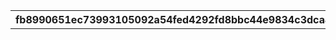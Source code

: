 |fb8990651ec73993105092a54fed4292fd8bbc44e9834c3dca486f640ff4ba6a|b62710d68492dfa181039f805f3db1a77e0e2fc596fe8d3c511711a56340ad53|4c4f87bda0541a9b7afe87039bda6de12b8d7916aff7e48d0852cf4a5a58885c|a6c2f70511f62c0a83b9e189f5798de4d975c5c5e87989c663af7119c9433ee8|62669914711715f965e2d78d3de0128588b405027fdbca2c00c4d4b9c353a9f8|6bf7da71dfd93c61f3008185e3b1b13062e3287a6ab67bfad5168964998ba52e|e478e90fe9d700567c45c6a62966e449cf1b37511a225440df21e3b8924d4b2d|b18fdfe0d7772f5600c893e970adeca7c8b1506f0485f818435cfcd224f57d2d|f997c6bfa0081aae8839a4c54842c3d08940c307f5fdf1e45e8feeb7eed86787|b6c69822272b2c25891ee7b02a99da924460f9b57115a0238e772a5ffa1bb2be|af43baa011736951fb1bdf95fd73620bacd78a0f1680490bc794cb7587963942|aa727d3c7cc03d706a0dace76807fd2aed17c35f6af221f1156024f4ebeefd75|ce5add7771ad077873a3ec053bc7788ae5febb0f874b6068967e9dfd05b6d679|b26f324461c553753ebaeb3d2b2d11eb818b5443e7a82bdbd5707d5665b58b14|5bc697d115520b60d27febf614ed8b1e5bc985464320b83693aac7c33d2b093f|10f61aa16687d618b6dfcca4ce2e22d00b3ddfdd0980b8e7beade25a70ac1fd1|0d4d47d3adbe8d31387afcd6c07602ab7c36efd484a96e5b0eb74c0c8ad8e2f7|e9c37bfc602335498abdddbbed8039efde0cd98e1d4fd466a703663a785af43f|598b310af4c3b0e08dab9a6beee9bf819b8069a647854e2149c473f5afc85346|
| --- | --- | --- | --- | --- | --- | --- | --- | --- | --- | --- | --- | --- | --- | --- | --- | --- | --- | --- |
||1|1|0|カリンの机|0|900143|1|101|0||0|500|2015-04-01 14:00:00|1|35|0|0|1|
||5|3|0|ランドソルの背景|0|900141|1|903|0||0|-1|2015-04-01 14:00:00|0|1|0|0|1|
||4|4|0|ギルドハウスの壁|0|900140|1|902|0||0|-1|2015-04-01 14:00:00|0|1|0|0|1|
||4|5|0|透明壁|0|900139|1|902|0||9000|18000|2015-04-01 14:00:00|0|1|0|0|1|
||3|6|0|透明床|0|900138|1|901|0||9000|18000|2015-04-01 14:00:00|0|1|0|0|1|
||1|7|0|無限おにぎり|0|900137|1|199|1||150|300|2015-04-01 14:00:00|0|1|0|0|1|
||1|8|0|魔法の本立て|0|900136|1|299|1||150|300|2015-04-01 14:00:00|0|1|0|0|1|
||1|9|0|どこでもシチュー鍋|0|900135|1|199|1||450|900|2015-04-01 14:00:00|0|1|0|0|1|
||1|10|0|リマのぬいぐるみ|0|900134|1|299|1||750|1500|2015-04-01 14:00:00|0|1|0|0|1|
||1|11|0|アロマディフューザー①|0|900133|10|299|1||150|300|2015-04-01 14:00:00|0|1|0|0|1|
||1|12|0|アロマディフューザー②|0|900132|10|299|1||150|300|2015-04-01 14:00:00|0|1|0|0|1|
||1|13|0|本棚①|0|900131|10|103|1||300|600|2015-04-01 14:00:00|0|1|0|0|1|
||1|14|0|本棚②|0|900130|10|103|1||300|600|2015-04-01 14:00:00|0|1|0|0|1|
||1|15|0|木の机①|0|900129|10|101|0||300|600|2015-04-01 14:00:00|0|1|0|0|1|
||1|16|0|木の机②|0|900128|10|101|0||600|1200|2015-04-01 14:00:00|0|1|0|0|1|
||1|17|0|木の椅子|0|900127|10|102|1||150|300|2015-04-01 14:00:00|0|1|0|0|1|
||1|18|0|木のスツール|0|900126|10|102|1||150|300|2015-04-01 14:00:00|0|1|0|0|1|
||1|20|0|木のベッド|0|900124|10|104|1||750|1500|2015-04-01 14:00:00|0|1|0|0|1|
||1|21|0|木のチェスト|0|900123|10|103|0||300|600|2015-04-01 14:00:00|0|1|0|0|1|
||1|22|0|木のパーテーション|0|900122|10|204|0||300|600|2015-04-01 14:00:00|0|1|0|0|1|
||4|23|0|木の壁|0|900121|1|902|0||600|1200|2015-04-01 14:00:00|0|1|0|0|1|
||3|24|0|木の床|0|900120|1|901|0||0|1200|2015-04-01 14:00:00|0|1|0|0|1|
||1|25|0|木の上階段|0|900119|3|904|0||0|-1|2015-04-01 14:00:00|0|1|0|0|1|
||1|26|0|木の下階段|0|900118|3|904|0||0|-1|2015-04-01 14:00:00|0|1|0|0|1|
||1|27|0|マホガニーの机①|0|900117|10|101|0||300|600|2015-04-01 14:00:00|0|1|0|0|1|
||1|28|0|マホガニーの机②|0|900116|10|101|0||600|1200|2015-04-01 14:00:00|0|1|0|0|1|
||1|29|0|マホガニーの椅子|0|900115|10|102|1||150|300|2015-04-01 14:00:00|0|1|0|0|1|
||1|30|0|マホガニーのスツール|0|900114|10|102|1||150|300|2015-04-01 14:00:00|0|1|0|0|1|
||1|32|0|マホガニーのベッド|0|900112|10|104|1||750|1500|2015-04-01 14:00:00|0|1|0|0|1|
||1|33|0|マホガニーのチェスト|0|900111|10|103|0||300|600|2015-04-01 14:00:00|0|1|0|0|1|
||1|34|0|マホガニーのパーテーション|0|900110|10|204|0||300|600|2015-04-01 14:00:00|0|1|0|0|1|
||4|35|0|マホガニーの壁|0|900109|1|902|0||600|1200|2015-04-01 14:00:00|0|1|0|0|1|
||3|36|0|マホガニーの床|0|900108|1|901|0||600|1200|2015-04-01 14:00:00|0|1|0|0|1|
||1|37|0|マホガニーの上階段|0|900107|3|904|0||750|1500|2015-04-01 14:00:00|0|1|0|0|1|
||1|38|0|マホガニーの下階段|0|900106|3|904|0||750|1500|2015-04-01 14:00:00|0|1|0|0|1|
||1|39|0|ピンクの机①|0|900105|10|101|0||300|600|2015-04-01 14:00:00|0|1|0|0|1|
||1|40|0|ピンクの机②|0|900104|10|101|0||600|1200|2015-04-01 14:00:00|0|1|0|0|1|
||1|41|0|ピンクの椅子|0|900103|10|102|1||150|300|2015-04-01 14:00:00|0|1|0|0|1|
||1|42|0|ピンクのスツール|0|900102|10|102|1||150|300|2015-04-01 14:00:00|0|1|0|0|1|
||1|43|0|ピンクのソファ一人用|0|900101|10|102|1||450|900|2015-04-01 14:00:00|0|1|0|0|1|
||1|44|0|ピンクのソファ二人用|0|900100|10|102|1||600|1200|2015-04-01 14:00:00|0|1|0|0|1|
||1|45|0|ピンクのベッド|0|900099|10|104|1||750|1500|2015-04-01 14:00:00|0|1|0|0|1|
||1|46|0|ピンクのチェスト|0|900098|10|103|0||300|600|2015-04-01 14:00:00|0|1|0|0|1|
||1|47|0|ピンクのパーテーション|0|900097|10|204|0||300|600|2015-04-01 14:00:00|0|1|0|0|1|
||1|48|0|ピンクのラグ|0|900096|10|201|0||600|1200|2015-04-01 14:00:00|0|1|0|0|1|
||4|49|0|ピンクの壁|0|900095|1|902|0||600|1200|2015-04-01 14:00:00|0|1|0|0|1|
||3|50|0|ピンクの床|0|900094|1|901|0||600|1200|2015-04-01 14:00:00|0|1|0|0|1|
||1|51|0|白の机①|0|900093|10|101|0||300|600|2015-04-01 14:00:00|0|1|0|0|1|
||1|52|0|白の机②|0|900092|10|101|0||600|1200|2015-04-01 14:00:00|0|1|0|0|1|
||1|53|0|白の椅子|0|900091|10|102|1||150|300|2015-04-01 14:00:00|0|1|0|0|1|
||1|54|0|白のスツール|0|900090|10|102|1||150|300|2015-04-01 14:00:00|0|1|0|0|1|
||1|55|0|白のソファ一人用|0|900089|10|102|1||450|900|2015-04-01 14:00:00|0|1|0|0|1|
||1|56|0|白のソファ二人用|0|900088|10|102|1||600|1200|2015-04-01 14:00:00|0|1|0|0|1|
||1|57|0|白のベッド|0|900087|10|104|1||750|1500|2015-04-01 14:00:00|0|1|0|0|1|
||1|58|0|白のチェスト|0|900086|10|103|0||300|600|2015-04-01 14:00:00|0|1|0|0|1|
||1|59|0|白のパーテーション|0|900085|10|204|0||300|600|2015-04-01 14:00:00|0|1|0|0|1|
||1|60|0|白のラグ|0|900084|10|201|0||600|1200|2015-04-01 14:00:00|0|1|0|0|1|
||4|61|0|白の壁|0|900083|1|902|0||600|1200|2015-04-01 14:00:00|0|1|0|0|1|
||3|62|0|白の床|0|900082|1|901|0||600|1200|2015-04-01 14:00:00|0|1|0|0|1|
||1|63|0|白の上階段|0|900081|3|904|0||750|1500|2015-04-01 14:00:00|0|1|0|0|1|
||1|64|0|白の下階段|0|900080|3|904|0||750|1500|2015-04-01 14:00:00|0|1|0|0|1|
||1|65|0|黒の机①|0|900079|10|101|0||300|600|2015-04-01 14:00:00|0|1|0|0|1|
||1|66|0|黒の机②|0|900078|10|101|0||600|1200|2015-04-01 14:00:00|0|1|0|0|1|
||1|67|0|黒の椅子|0|900077|10|102|1||150|300|2015-04-01 14:00:00|0|1|0|0|1|
||1|68|0|黒のスツール|0|900076|10|102|1||150|300|2015-04-01 14:00:00|0|1|0|0|1|
||1|69|0|黒のソファ一人用|0|900075|10|102|1||450|900|2015-04-01 14:00:00|0|1|0|0|1|
||1|70|0|黒のソファ二人用|0|900074|10|102|1||600|1200|2015-04-01 14:00:00|0|1|0|0|1|
||1|71|0|黒のベッド|0|900073|10|104|1||750|1500|2015-04-01 14:00:00|0|1|0|0|1|
||1|72|0|黒のチェスト|0|900072|10|103|0||300|600|2015-04-01 14:00:00|0|1|0|0|1|
||1|73|0|黒のパーテーション|0|900071|10|204|0||300|600|2015-04-01 14:00:00|0|1|0|0|1|
||1|74|0|黒のラグ|0|900070|10|201|0||600|1200|2015-04-01 14:00:00|0|1|0|0|1|
||4|75|0|黒の壁|0|900069|1|902|0||600|1200|2015-04-01 14:00:00|0|1|0|0|1|
||3|76|0|黒の床|0|900068|1|901|0||600|1200|2015-04-01 14:00:00|0|1|0|0|1|
||1|77|0|黒の上階段|0|900067|3|904|0||750|1500|2015-04-01 14:00:00|0|1|0|0|1|
||1|78|0|黒の下階段|0|900066|3|904|0||750|1500|2015-04-01 14:00:00|0|1|0|0|1|
||1|79|0|赤のソファ一人用|0|900065|10|102|1||450|900|2015-04-01 14:00:00|0|1|0|0|1|
||1|80|0|赤のソファ二人用|0|900064|10|102|1||600|1200|2015-04-01 14:00:00|0|1|0|0|1|
||1|81|0|赤のラグ|0|900063|10|201|0||600|1200|2015-04-01 14:00:00|0|1|0|0|1|
||3|82|0|赤い絨毯の床|0|900062|1|901|0||600|1200|2015-04-01 14:00:00|0|1|0|0|1|
||1|83|0|赤い絨毯の上階段|0|900061|3|904|0||750|1500|2015-04-01 14:00:00|0|1|0|0|1|
||1|84|0|赤い絨毯の下階段|0|900060|3|904|0||750|1500|2015-04-01 14:00:00|0|1|0|0|1|
||1|85|0|樽|0|900059|10|299|0||150|300|2015-04-01 14:00:00|0|1|0|0|1|
||1|86|0|茶のソファ一人用|0|900058|10|102|1||450|900|2015-04-01 14:00:00|0|1|0|0|1|
||1|87|0|茶のソファ二人用|0|900057|10|102|1||600|1200|2015-04-01 14:00:00|0|1|0|0|1|
||1|88|0|観葉植物①|0|900056|10|203|1||150|300|2015-04-01 14:00:00|0|1|0|0|1|
||1|89|0|観葉植物②|0|900055|10|203|1||150|300|2015-04-01 14:00:00|0|1|0|0|1|
||1|90|0|花①|0|900054|10|203|0||150|300|2015-04-01 14:00:00|0|1|0|0|1|
||1|91|0|花②|0|900053|10|203|0||150|300|2015-04-01 14:00:00|0|1|0|0|1|
||1|92|0|暖炉①|0|900052|10|199|1||300|600|2015-04-01 14:00:00|0|1|0|0|1|
||1|93|0|暖炉②|0|900051|10|199|1||300|600|2015-04-01 14:00:00|0|1|0|0|1|
||1|94|0|食器棚|0|900050|10|103|0||300|600|2015-04-01 14:00:00|0|1|0|0|1|
||1|95|0|薬棚|0|900049|10|103|0||300|600|2015-04-01 14:00:00|0|1|0|0|1|
||1|96|0|ボトルラック|0|900048|10|103|0||300|600|2015-04-01 14:00:00|0|1|0|0|1|
||1|97|0|置時計①|0|900047|10|299|0||150|300|2015-04-01 14:00:00|0|1|0|0|1|
||1|98|0|置時計②|0|900046|10|299|0||150|300|2015-04-01 14:00:00|0|1|0|0|1|
||1|99|0|釣竿|0|900045|10|199|0||150|300|2015-04-01 14:00:00|0|1|0|0|1|
||1|100|0|ねこのぬいぐるみ|0|900044|10|299|1||150|300|2015-04-01 14:00:00|0|1|0|0|1|
||1|101|0|王宮騎士団の鎧の置物|0|900041|10|202|1||450|900|2015-04-01 14:00:00|0|1|0|0|1|
||1|102|0|白いドレスのトルソー|0|900040|10|202|0||150|300|2015-04-01 14:00:00|0|1|0|0|1|
||1|103|0|ピンクのドレスのトルソー|0|900039|10|202|0||150|300|2015-04-01 14:00:00|0|1|0|0|1|
||1|104|0|メイド服のトルソー|0|900038|10|202|0||150|300|2015-04-01 14:00:00|0|1|0|0|1|
||1|105|0|石膏の彫像①|0|900037|10|202|1||150|300|2015-04-01 14:00:00|0|1|0|0|1|
||1|106|0|石膏の彫像②|0|900036|10|202|1||150|300|2015-04-01 14:00:00|0|1|0|0|1|
||2|107|0|花の壁掛け|0|900035|10|202|0||450|900|2015-04-01 14:00:00|0|1|0|0|1|
||2|108|0|絵画①|0|900034|10|202|0||450|900|2015-04-01 14:00:00|0|1|0|0|1|
||2|109|0|絵画②|0|900033|10|202|0||450|900|2015-04-01 14:00:00|0|1|0|0|1|
||2|110|0|盾の壁掛け|0|900032|10|202|0||450|900|2015-04-01 14:00:00|0|1|0|0|1|
||2|111|0|剣の壁掛け|0|900031|10|202|0||450|900|2015-04-01 14:00:00|0|1|0|0|1|
||1|112|0|手すり①|0|900030|10|204|0||300|600|2015-04-01 14:00:00|0|1|0|0|1|
||1|113|0|手すり②|0|900029|10|204|0||300|600|2015-04-01 14:00:00|0|1|0|0|1|
||1|114|0|ステンドグラスのパーテーション|0|900028|10|204|0||300|600|2015-04-01 14:00:00|0|1|0|0|1|
||1|115|0|煉瓦のパーテーション|0|900027|10|204|0||300|600|2015-04-01 14:00:00|0|1|0|0|1|
||4|116|0|石畳の壁|0|900026|1|902|0||600|1200|2015-04-01 14:00:00|0|1|0|0|1|
||4|117|0|大理石の壁|0|900025|1|902|0||600|1200|2015-04-01 14:00:00|0|1|0|0|1|
||4|118|0|煉瓦の壁|0|900024|1|902|0||600|1200|2015-04-01 14:00:00|0|1|0|0|1|
||3|119|0|石畳の床|0|900023|1|901|0||600|1200|2015-04-01 14:00:00|0|1|0|0|1|
||3|120|0|大理石の床|0|900022|1|901|0||600|1200|2015-04-01 14:00:00|0|1|0|0|1|
||3|121|0|煉瓦の床|0|900021|1|901|0||600|1200|2015-04-01 14:00:00|0|1|0|0|1|
||3|122|0|モザイクタイルの床|0|900020|1|901|0||600|1200|2015-04-01 14:00:00|0|1|0|0|1|
||3|123|0|モノクロタイルの床|0|900019|1|901|0||600|1200|2015-04-01 14:00:00|0|1|0|0|1|
||3|124|0|赤白タイルの床|0|900018|1|901|0||600|1200|2015-04-01 14:00:00|0|1|0|0|1|
||5|125|0|ピンクのモノグラムの背景①|0|900017|1|903|0||600|1200|2015-04-01 14:00:00|0|1|0|0|1|
||5|126|0|ピンクのモノグラムの背景②|0|900016|1|903|0||600|1200|2015-04-01 14:00:00|0|1|0|0|1|
||5|127|0|青のモノグラムの背景①|0|900015|1|903|0||600|1200|2015-04-01 14:00:00|0|1|0|0|1|
||5|128|0|青のモノグラムの背景②|0|900014|1|903|0||600|1200|2015-04-01 14:00:00|0|1|0|0|1|
||5|129|0|黄色のモノグラムの背景①|0|900013|1|903|0||600|1200|2015-04-01 14:00:00|0|1|0|0|1|
||5|130|0|黄色のモノグラムの背景②|0|900012|1|903|0||600|1200|2015-04-01 14:00:00|0|1|0|0|1|
||1|131|0|虎の敷物|0|900043|10|201|0||600|1200|2015-04-01 14:00:00|0|1|0|0|1|
||1|132|0|カラータイル①|0|900011|99|201|0||60|120|2015-04-01 14:00:00|0|1|0|0|1|
||1|133|0|カラータイル②|0|900010|99|201|0||60|120|2015-04-01 14:00:00|0|1|0|0|1|
||1|134|0|カラータイル③|0|900009|99|201|0||60|120|2015-04-01 14:00:00|0|1|0|0|1|
||1|135|0|カラータイル④|0|900008|99|201|0||60|120|2015-04-01 14:00:00|0|1|0|0|1|
||1|136|0|カラータイル⑤|0|900007|99|201|0||60|120|2015-04-01 14:00:00|0|1|0|0|1|
||1|137|0|カラータイル⑥|0|900006|99|201|0||60|120|2015-04-01 14:00:00|0|1|0|0|1|
||1|138|0|カラータイル⑦|0|900005|99|201|0||60|120|2015-04-01 14:00:00|0|1|0|0|1|
||1|139|0|カラータイル⑧|0|900004|99|201|0||60|120|2015-04-01 14:00:00|0|1|0|0|1|
||1|140|0|おやつテーブル|0|900003|1|199|1||0|500|2015-04-01 14:00:00|2|35|0|0|1|
||1|141|0|ポーション生成機|0|900002|1|299|1||0|500|2015-04-01 14:00:00|3|35|0|0|1|
||1|142|0|マナ生成機|0|900001|1|299|1||0|500|2015-04-01 14:00:00|4|35|0|0|1|
||1|143|0|カフェボード|0|900042|1|299|0||300|600|2015-04-01 14:00:00|0|1|0|0|1|
||1|144|0|雲海の魔物肉|0|900144|1|299|0||0|-1|2015-04-01 14:00:00|5|1|0|0|1|
||1|145|0|密林の果実|0|900145|1|299|0||0|-1|2015-04-01 14:00:00|6|1|0|0|1|
||1|146|0|断崖の点心|0|900146|1|299|0||0|-1|2015-04-01 14:00:00|7|1|0|0|1|
||1|147|0|蒼海の淡雪飴|0|900177|1|299|0||0|-1|2015-04-01 14:00:00|8|1|0|0|1|
||1|148|0|ピンクのネイティブ柄クッション|0|900155|10|299|0||150|300|2018-03-15 15:00:00|0|1|0|0|1|
||1|149|0|メルヘンドレスカーテン|0|900154|10|204|1||300|600|2018-03-15 15:00:00|0|1|0|0|1|
||1|150|0|ファンシーな柱|0|900153|10|299|0||300|600|2018-03-15 15:00:00|0|1|0|0|1|
||1|151|0|マホ愛蔵のぬいぐるみ|0|900152|1|299|1||750|1500|2018-03-15 15:00:00|0|1|0|0|1|
||1|152|0|カォンの武器樽|0|900151|10|299|0||150|300|2018-03-15 15:00:00|0|1|0|0|1|
||1|153|0|マコトの秘密の宝箱|0|900150|10|299|0||150|300|2018-03-15 15:00:00|0|1|0|0|1|
||1|154|0|メルヘンランプ|0|900149|10|199|0||150|300|2018-03-15 15:00:00|0|1|0|0|1|
||4|155|0|マホマホ王国の壁|0|900148|1|902|0||600|1200|2018-03-15 15:00:00|0|1|0|0|1|
||3|156|0|ネイティブ柄のカラフル床|0|900147|1|901|0||600|1200|2018-03-15 15:00:00|0|1|0|0|1|
||1|157|0|ファンシーな上階段|0|900119|3|904|0||750|1500|2018-03-15 15:00:00|0|1|0|0|1|
||1|158|0|ファンシーな下階段|0|900118|3|904|0||750|1500|2018-03-15 15:00:00|0|1|0|0|1|
|2025-05-15 14:59:59|1|201|0|漆塗りの椅子|0|900156|10|102|1||150|300|2025-04-15 15:00:00|0|1|0|0|1|
|2025-05-15 14:59:59|1|202|0|漆塗りの机|0|900158|10|101|0||600|1200|2025-04-15 15:00:00|0|1|0|0|1|
|2025-05-15 14:59:59|1|203|0|漆塗りの座敷椅子|0|900157|10|102|1||150|300|2025-04-15 15:00:00|0|1|0|0|1|
|2025-05-15 14:59:59|1|204|0|畳床|0|900162|4|201|0||600|1200|2025-04-15 15:00:00|0|1|0|0|1|
|2025-05-15 14:59:59|1|205|0|金箔の屏風|0|900159|10|204|0||300|600|2025-04-15 15:00:00|0|1|0|0|1|
|2025-05-15 14:59:59|1|206|0|置行燈|0|900161|10|299|0||150|300|2025-04-15 15:00:00|0|1|0|0|1|
|2025-05-15 14:59:59|1|207|0|どこでも茶屋|0|900166|10|199|1||450|900|2025-04-15 15:00:00|0|1|0|0|1|
|2025-05-15 14:59:59|1|208|0|神楽鈴|0|900164|10|299|1||300|600|2025-04-15 15:00:00|0|1|0|0|1|
|2025-05-15 14:59:59|1|209|0|桜の木|0|900165|10|203|1||600|1200|2025-04-15 15:00:00|0|1|0|0|1|
|2025-05-15 14:59:59|4|210|0|襖絵の壁|0|900163|1|902|0||600|1200|2025-04-15 15:00:00|0|1|0|0|1|
|2025-05-15 14:59:59|3|211|0|赤い敷物と木目の床|0|900160|1|901|0||600|1200|2025-04-15 15:00:00|0|1|0|0|1|
||1|301|0|ふわふわスポンジスツール（ピンク）|0|900171|10|102|1||150|300|2018-05-15 15:00:00|0|1|0|0|1|
||1|302|0|ふわふわスポンジスツール（オレンジ）|0|900170|10|102|1||150|300|2018-05-15 15:00:00|0|1|0|0|1|
||1|303|0|ふわふわスポンジスツール（バイオレット）|0|900169|10|102|1||150|300|2018-05-15 15:00:00|0|1|0|0|1|
||1|304|0|お絵かきキッズテーブル|0|900173|10|101|0||600|1200|2018-05-15 15:00:00|0|1|0|0|1|
||1|305|0|バルーンバードデザインラグ|0|900172|10|201|0||650|1300|2018-05-15 15:00:00|0|1|0|0|1|
||1|306|0|ミステリークリスタルセット|0|900176|10|299|1||300|600|2018-05-15 15:00:00|0|1|0|0|1|
||1|307|0|ゆらゆら楽しい木馬のプチグリフォン|0|900175|10|299|1||450|900|2018-05-15 15:00:00|0|1|0|0|1|
||1|308|0|キャッと飛び出るワンダーボックス|0|900174|10|299|1||300|600|2018-05-15 15:00:00|0|1|0|0|1|
||4|309|0|キッズアートウォール|0|900168|1|902|0||600|1200|2018-05-15 15:00:00|0|1|0|0|1|
||3|310|0|キッズアートフロア|0|900167|1|901|0||600|1200|2018-05-15 15:00:00|0|1|0|0|1|
||1|401|0|シンフォニックスターステージ メインユニット|0|900187|1|299|1||2500|5000|2018-06-15 15:00:00|0|1|0|0|1|
||1|402|0|シンフォニックスターステージ サイドユニット|0|900186|2|299|1||1250|2500|2018-06-15 15:00:00|0|1|0|0|1|
||1|403|0|トップアイドルのトルソー|0|900185|10|202|0||150|300|2018-06-15 15:00:00|0|1|0|0|1|
||1|404|0|パーテーションポール|0|900180|10|204|0||300|600|2018-06-15 15:00:00|0|1|0|0|1|
||1|405|0|白銀色のベンチ|0|900181|10|102|1||600|1200|2018-06-15 15:00:00|0|1|0|0|1|
||2|406|0|人気アイドルグループのタペストリー|0|900182|10|202|0||450|900|2018-06-15 15:00:00|0|1|0|0|1|
||1|407|0|人気アイドルグループのバナーフラッグ|0|900183|10|204|0||300|600|2018-06-15 15:00:00|0|1|0|0|1|
||1|408|0|白銀色の柱|0|900184|10|299|0||300|600|2018-06-15 15:00:00|0|1|0|0|1|
||4|409|0|ステージセットのドレープ壁|0|900179|1|902|0||600|1200|2018-06-15 15:00:00|0|1|0|0|1|
||3|410|0|アイドリッシュダンスフロア|0|900178|1|901|0||600|1200|2018-06-15 15:00:00|0|1|0|0|1|
|2024-08-15 14:59:59|1|501|0|リゾート気分のハンモック|0|900201|10|104|1||750|1500|2024-07-15 15:00:00|0|1|0|0|1|
|2024-08-15 14:59:59|1|502|0|アラベスク模様のパーテーション|0|900200|10|204|0||300|600|2024-07-15 15:00:00|0|1|0|0|1|
|2024-08-15 14:59:59|1|503|0|リゾート気分のソファ一人用|0|900199|10|102|1||450|900|2024-07-15 15:00:00|0|1|0|0|1|
|2024-08-15 14:59:59|1|504|0|リゾート気分のソファ二人用|0|900198|10|102|1||600|1200|2024-07-15 15:00:00|0|1|0|0|1|
|2024-08-15 14:59:59|1|505|0|リゾート気分の食器棚|0|900197|10|103|0||300|600|2024-07-15 15:00:00|0|1|0|0|1|
|2024-08-15 14:59:59|1|506|0|リゾート気分のチェスト|0|900196|10|103|0||300|600|2024-07-15 15:00:00|0|1|0|0|1|
|2024-08-15 14:59:59|1|507|0|リゾート気分のクローゼット|0|900195|10|103|0||300|600|2024-07-15 15:00:00|0|1|0|0|1|
|2024-08-15 14:59:59|1|508|0|リゾート気分のチェア|0|900194|10|102|1||150|300|2024-07-15 15:00:00|0|1|0|0|1|
|2024-08-15 14:59:59|1|509|0|リゾート気分のスツール|0|900193|10|102|1||150|300|2024-07-15 15:00:00|0|1|0|0|1|
|2024-08-15 14:59:59|2|510|0|白の吊り戸棚|0|900192|10|103|0||300|600|2024-07-15 15:00:00|0|1|0|0|1|
|2024-08-15 14:59:59|1|511|0|リゾート気分の机①|0|900191|10|101|0||300|600|2024-07-15 15:00:00|0|1|0|0|1|
|2024-08-15 14:59:59|1|512|0|リゾート気分の机②|0|900190|10|101|0||600|1200|2024-07-15 15:00:00|0|1|0|0|1|
|2024-08-15 14:59:59|4|513|0|リゾート気分の壁|0|900189|1|902|0||600|1200|2024-07-15 15:00:00|0|1|0|0|1|
|2024-08-15 14:59:59|3|514|0|リゾート気分の床|0|900188|1|901|0||600|1200|2024-07-15 15:00:00|0|1|0|0|1|
|2024-09-15 14:59:59|1|601|0|床下アクアリウム|0|900209|10|201|0||700|1400|2024-08-15 15:00:00|0|1|0|0|1|
|2024-09-15 14:59:59|1|602|0|ふかふかシードレイク|0|900212|1|299|1||750|1500|2024-08-15 15:00:00|0|1|0|0|1|
|2024-09-15 14:59:59|1|603|0|ブルーシェルクッション|0|900211|10|299|1||750|1500|2024-08-15 15:00:00|0|1|0|0|1|
|2024-09-15 14:59:59|1|604|0|オーシャンスツール|0|900206|10|102|1||150|300|2024-08-15 15:00:00|0|1|0|0|1|
|2024-09-15 14:59:59|1|605|0|オーシャンパーテーション|0|900208|10|204|0||350|700|2024-08-15 15:00:00|0|1|0|0|1|
|2024-09-15 14:59:59|1|606|0|サンゴの置物|0|900207|10|202|0||150|300|2024-08-15 15:00:00|0|1|0|0|1|
|2024-09-15 14:59:59|2|607|0|熱帯魚のステッカー|0|900205|10|202|0||150|300|2024-08-15 15:00:00|0|1|0|0|1|
|2024-09-15 14:59:59|5|608|0|海中の背景|0|900202|1|903|0||600|1200|2024-08-15 15:00:00|0|1|0|0|1|
|2024-09-15 14:59:59|4|609|0|海底の壁|0|900204|1|902|0||600|1200|2024-08-15 15:00:00|0|1|0|0|1|
|2024-09-15 14:59:59|3|610|0|海底の床|0|900203|1|901|0||600|1200|2024-08-15 15:00:00|0|1|0|0|1|
|2024-09-15 14:59:59|1|611|0|ピンクシェルクッション|0|900210|10|299|1||750|1500|2024-08-15 15:00:00|0|1|0|0|1|
||1|612|0|なりきりおにぎり|0|900213|1|299|1||0|-1|2018-08-31 13:00:00|0|1|0|0|1|
||1|701|0|修練用の大砲|0|900224|10|299|1||500|1000|2018-09-18 15:00:00|0|1|0|0|1|
||1|702|0|修練用の木人|0|900223|10|299|1||300|600|2018-09-18 15:00:00|0|1|0|0|1|
||1|703|0|ライオンの噴水|0|900222|10|202|0||300|600|2018-09-18 15:00:00|0|1|0|0|1|
||1|704|0|ジュンのスペア鎧|0|900221|10|202|0||300|600|2018-09-18 15:00:00|0|1|0|0|1|
||2|705|0|マツリのスペア盾|0|900220|10|202|0||150|300|2018-09-18 15:00:00|0|1|0|0|1|
||1|706|0|王宮調の上階段|0|900219|3|904|0||750|1500|2018-09-18 15:00:00|0|1|0|0|1|
||1|707|0|王宮調の下階段|0|900218|3|904|0||750|1500|2018-09-18 15:00:00|0|1|0|0|1|
||2|708|0|エレガントなタペストリー|0|900217|10|202|0||300|600|2018-09-18 15:00:00|0|1|0|0|1|
||2|709|0|オシャレなウォールランプ|0|900216|10|199|0||300|600|2018-09-18 15:00:00|0|1|0|0|1|
||4|710|0|王宮調の壁|0|900215|1|902|0||600|1200|2018-09-18 15:00:00|0|1|0|0|1|
||3|711|0|王宮調の床|0|900214|1|901|0||600|1200|2018-09-18 15:00:00|0|1|0|0|1|
|2024-11-15 14:59:59|1|801|0|ハッピーハロウィンバスケット|0|900239|10|299|1||450|900|2024-10-15 15:00:00|0|1|0|0|1|
|2024-11-15 14:59:59|1|802|0|ハロウィンダイニングテーブル|0|900238|10|101|1||600|1200|2024-10-15 15:00:00|0|1|0|0|1|
|2024-11-15 14:59:59|1|803|0|ハロウィンサークルテーブル|0|900237|10|101|0||450|900|2024-10-15 15:00:00|0|1|0|0|1|
|2024-11-15 14:59:59|1|804|0|スペシャルハロウィンスタンド|0|900236|10|299|0||300|600|2024-10-15 15:00:00|0|1|0|0|1|
|2024-11-15 14:59:59|1|805|0|カボチャのキャンドルスタンド|0|900235|10|199|0||150|300|2024-10-15 15:00:00|0|1|0|0|1|
|2024-11-15 14:59:59|1|806|0|カボチャのオーナメント|0|900234|10|202|0||300|600|2024-10-15 15:00:00|0|1|0|0|1|
|2024-11-15 14:59:59|1|807|0|ハロウィンチェア|0|900233|10|102|1||150|300|2024-10-15 15:00:00|0|1|0|0|1|
|2024-11-15 14:59:59|1|808|0|ハロウィンスツール|0|900232|10|102|1||150|300|2024-10-15 15:00:00|0|1|0|0|1|
|2024-11-15 14:59:59|1|809|0|カボチャのソファ|0|900231|10|102|1||450|900|2024-10-15 15:00:00|0|1|0|0|1|
|2024-11-15 14:59:59|1|810|0|ハロウィンベッド|0|900230|10|104|1||750|1500|2024-10-15 15:00:00|0|1|0|0|1|
|2024-11-15 14:59:59|1|811|0|カボチャのカップボード|0|900229|10|103|0||300|600|2024-10-15 15:00:00|0|1|0|0|1|
|2024-11-15 14:59:59|1|812|0|カボチャのチェスト|0|900228|10|103|0||300|600|2024-10-15 15:00:00|0|1|0|0|1|
|2024-11-15 14:59:59|1|813|0|カボチャのパーテーション|0|900227|10|204|0||300|600|2024-10-15 15:00:00|0|1|0|0|1|
|2024-11-15 14:59:59|4|814|0|ハロウィンウォール|0|900226|1|902|0||600|1200|2024-10-15 15:00:00|0|1|0|0|1|
|2024-11-15 14:59:59|3|815|0|ハロウィンフロア|0|900225|1|901|0||600|1200|2024-10-15 15:00:00|0|1|0|0|1|
||1|816|0|メモリアルサウンドボックス|0|900240|1|299|0||0|0|2018-10-18 15:00:00|9|1|0|0|1|
|2024-12-15 14:59:59|1|901|0|本格仕様のオーブン|0|900252|10|199|1||750|1500|2024-11-15 15:00:00|0|1|0|0|1|
|2024-12-15 14:59:59|1|902|0|サイフォン付きカフェキッチンボード|0|900251|10|103|0||400|800|2024-11-15 15:00:00|0|1|0|0|1|
|2024-12-15 14:59:59|1|903|0|カフェランプ|0|900250|10|199|0||300|600|2024-11-15 15:00:00|0|1|0|0|1|
|2024-12-15 14:59:59|1|904|0|カフェウッドテーブル&チェアセット|0|900249|10|101|1||650|1300|2024-11-15 15:00:00|0|1|0|0|1|
|2024-12-15 14:59:59|1|905|0|カフェウッドチェア|0|900248|10|102|1||150|300|2024-11-15 15:00:00|0|1|0|0|1|
|2024-12-15 14:59:59|1|906|0|カフェウッドカウンターテーブル|0|900247|10|101|0||600|1200|2024-11-15 15:00:00|0|1|0|0|1|
|2024-12-15 14:59:59|1|907|0|カフェウッドパーテーション|0|900246|10|204|0||300|600|2024-11-15 15:00:00|0|1|0|0|1|
|2024-12-15 14:59:59|1|908|0|ポップなカフェボード|0|900245|10|299|0||300|600|2024-11-15 15:00:00|0|1|0|0|1|
|2024-12-15 14:59:59|1|909|0|上ウッドラダー|0|900244|3|904|0||750|1500|2024-11-15 15:00:00|0|1|0|0|1|
|2024-12-15 14:59:59|1|910|0|下ウッドラダー|0|900243|3|904|0||750|1500|2024-11-15 15:00:00|0|1|0|0|1|
|2024-12-15 14:59:59|4|911|0|正統派なカフェの壁|0|900242|1|902|0||600|1200|2024-11-15 15:00:00|0|1|0|0|1|
|2024-12-15 14:59:59|3|912|0|白い石畳の床|0|900241|1|901|0||600|1200|2024-11-15 15:00:00|0|1|0|0|1|
||1|913|0|ネビアのくつろぎツリーハウス|0|900253|1|299|0||0|-1|2018-11-19 15:00:00|10|1|0|0|1|
|2025-01-15 14:59:59|1|1001|0|飛び出す聖夜の物語|0|900270|10|299|1||750|1500|2024-12-15 15:00:00|0|1|0|0|1|
|2025-01-15 14:59:59|1|1002|0|リマサンタのフワモコ着ぐるみ|0|900269|1|299|1||750|1500|2024-12-15 15:00:00|0|1|0|0|1|
|2025-01-15 14:59:59|1|1003|0|きらめく星のクリスマスツリー|0|900268|10|299|0||600|1200|2024-12-15 15:00:00|0|1|0|0|1|
|2025-01-15 14:59:59|1|1004|0|クリスマス暖炉|0|900267|10|199|0||300|600|2024-12-15 15:00:00|0|1|0|0|1|
|2025-01-15 14:59:59|1|1005|0|聖夜のディナーテーブル②|0|900265|10|101|0||600|1200|2024-12-15 15:00:00|0|1|0|0|1|
|2025-01-15 14:59:59|1|1006|0|聖夜のディナーテーブル①|0|900266|10|101|0||450|900|2024-12-15 15:00:00|0|1|0|0|1|
|2025-01-15 14:59:59|1|1007|0|クリスマスツリーブックシェルフ|0|900264|10|103|1||300|600|2024-12-15 15:00:00|0|1|0|0|1|
|2025-01-15 14:59:59|1|1008|0|夢を運ぶそり|0|900263|10|299|0||600|1200|2024-12-15 15:00:00|0|1|0|0|1|
|2025-01-15 14:59:59|1|1009|0|二色角のトナカイぬいぐるみ|0|900262|10|299|0||450|900|2024-12-15 15:00:00|0|1|0|0|1|
|2025-01-15 14:59:59|1|1010|0|緑毛のトナカイぬいぐるみ|0|900261|10|299|0||450|900|2024-12-15 15:00:00|0|1|0|0|1|
|2025-01-15 14:59:59|1|1011|0|トナカイチェア|0|900260|10|102|1||150|300|2024-12-15 15:00:00|0|1|0|0|1|
|2025-01-15 14:59:59|1|1012|0|ブッシュ・ド・ノエルの甘いスツール|0|900259|10|102|1||150|300|2024-12-15 15:00:00|0|1|0|0|1|
|2025-01-15 14:59:59|1|1013|0|聖夜に寄り添うダブルソファ|0|900257|10|102|1||600|1200|2024-12-15 15:00:00|0|1|0|0|1|
|2025-01-15 14:59:59|1|1014|0|聖夜に弾むシングルソファ|0|900258|10|102|1||450|900|2024-12-15 15:00:00|0|1|0|0|1|
|2025-01-15 14:59:59|1|1015|0|聖夜を駆けるベッド|0|900256|10|104|1||750|1500|2024-12-15 15:00:00|0|1|0|0|1|
|2025-01-15 14:59:59|4|1016|0|聖夜を彩る飾り壁|0|900255|1|902|0||600|1200|2024-12-15 15:00:00|0|1|0|0|1|
|2025-01-15 14:59:59|3|1017|0|クリスマスラグの床|0|900254|1|901|0||600|1200|2024-12-15 15:00:00|0|1|0|0|1|
|2025-01-15 14:59:59|1|1018|0|正月飾りの鏡餅|0|900272|1|202|0||0|0|2025-01-01 05:00:00|0|1|0|0|1|
|2025-01-15 14:59:59|1|1019|0|正月飾りの門松|0|900271|2|202|0||0|0|2025-01-01 05:00:00|0|1|0|0|1|
|2025-02-15 14:59:59|1|1101|0|星空のティピーテント|0|900285|10|299|1||750|1500|2025-01-15 15:00:00|0|1|0|0|1|
|2025-02-15 14:59:59|1|1102|0|ホワイトロッキングチェア|0|900284|10|102|1||450|900|2025-01-15 15:00:00|0|1|0|0|1|
|2025-02-15 14:59:59|1|1103|0|マダムピックのモフモフぬいぐるみ|0|900283|1|299|1||750|1500|2025-01-15 15:00:00|0|1|0|0|1|
|2025-02-15 14:59:59|1|1104|0|あったかだるまストーブ|0|900282|10|199|0||300|600|2025-01-15 15:00:00|0|1|0|0|1|
|2025-02-15 14:59:59|1|1105|0|ミニベアのサイドテーブル|0|900281|10|101|0||150|300|2025-01-15 15:00:00|0|1|0|0|1|
|2025-02-15 14:59:59|1|1106|0|雪色のニットクッション|0|900280|10|299|0||450|900|2025-01-15 15:00:00|0|1|0|0|1|
|2025-02-15 14:59:59|1|1107|0|夜色のニットクッション|0|900279|10|299|0||450|900|2025-01-15 15:00:00|0|1|0|0|1|
|2025-02-15 14:59:59|2|1108|0|オーロラの明かり窓|0|900278|10|299|0||600|1200|2025-01-15 15:00:00|0|1|0|0|1|
|2025-02-15 14:59:59|2|1109|0|氷晶のガーランド|0|900276|10|202|0||300|600|2025-01-15 15:00:00|0|1|0|0|1|
|2025-02-15 14:59:59|4|1110|0|ペールトーンの壁|0|900275|1|902|0||600|1200|2025-01-15 15:00:00|0|1|0|0|1|
|2025-02-15 14:59:59|3|1111|0|ラグマットフロア|0|900274|1|901|0||600|1200|2025-01-15 15:00:00|0|1|0|0|1|
|2025-02-15 14:59:59|5|1112|0|冬景色の背景|0|900273|1|903|0||600|1200|2025-01-15 15:00:00|0|1|0|0|1|
||1|1113|0|スウィートバレンタイントロフィー|0|900286|1|202|0||0|-1|2019-01-31 12:00:00|0|1|0|0|1|
|2025-03-15 14:59:59|1|1201|0|１stアニバーサリーテーブル|0|900293|1|101|1||1500|3000|2025-02-15 15:00:00|0|1|0|0|1|
|2025-03-15 14:59:59|1|1202|0|１stアニバーサリーサイドテーブル|0|900292|2|101|1||1000|2000|2025-02-15 15:00:00|0|1|0|0|1|
|2025-03-15 14:59:59|1|1203|0|１stアニバーサリーオルゴール|0|900291|1|202|1||750|1500|2025-02-15 15:00:00|0|1|0|0|1|
|2025-03-15 14:59:59|1|1204|0|１stアニバーサリーモニュメント|0|900290|10|299|0||600|1200|2025-02-15 15:00:00|0|1|0|0|1|
||1|1205|0|プリぐるみ（ペコリーヌ）|0|900296|1|299|0||1000|2000|2019-02-15 15:00:00|0|1|0|0|1|
||1|1206|0|プリぐるみ（コッコロ）|0|900295|1|299|0||1000|2000|2019-02-15 15:00:00|0|1|0|0|1|
||1|1207|0|プリぐるみ（キャル）|0|900294|1|299|0||1000|2000|2019-02-15 15:00:00|0|1|0|0|1|
|2025-03-15 14:59:59|1|1208|0|１stアニバーサリーフラワーポール|0|900289|10|299|0||300|600|2025-02-15 15:00:00|0|1|0|0|1|
|2025-03-15 14:59:59|4|1209|0|１stアニバーサリーウォール|0|900288|1|902|0||600|1200|2025-02-15 15:00:00|0|1|0|0|1|
|2025-03-15 14:59:59|3|1210|0|１stアニバーサリーフロア|0|900287|1|901|0||600|1200|2025-02-15 15:00:00|0|1|0|0|1|
||1|1211|0|絶世の卵と山盛りご飯|0|900297|1|299|0||0|-1|2019-02-28 12:00:00|11|1|0|0|1|
|2025-04-15 14:59:59|1|1301|0|ゴシックソファ|0|900305|10|102|1||600|1200|2025-03-15 15:00:00|0|1|0|0|1|
|2025-04-15 14:59:59|1|1302|0|ゴシックドレッサー|0|900304|10|199|0||450|900|2025-03-15 15:00:00|0|1|0|0|1|
|2025-04-15 14:59:59|1|1303|0|レディベア|0|900303|10|299|0||300|600|2025-03-15 15:00:00|0|1|0|0|1|
|2025-04-15 14:59:59|1|1304|0|ゴシックキャンドル|0|900302|10|199|0||300|600|2025-03-15 15:00:00|0|1|0|0|1|
|2025-04-15 14:59:59|1|1305|0|ゴシックベッド|0|900301|10|104|1||750|1500|2025-03-15 15:00:00|0|1|0|0|1|
|2025-04-15 14:59:59|1|1306|0|ゴシックシェード|0|900300|10|204|1||300|600|2025-03-15 15:00:00|0|1|0|0|1|
|2025-04-15 14:59:59|4|1307|0|ゴシックウォールカーテン|0|900299|1|902|0||600|1200|2025-03-15 15:00:00|0|1|0|0|1|
|2025-04-15 14:59:59|3|1308|0|ゴシックナイトフロア|0|900298|1|901|0||600|1200|2025-03-15 15:00:00|0|1|0|0|1|
||1|1401|0|ネビアのやすらぎビオトープ|0|900309|1|299|0||2500|5000|2019-04-19 15:00:00|10|1|0|0|1|
|2025-05-15 14:59:59|1|1402|0|春色小紋|0|900308|10|202|0||300|600|2025-04-15 15:00:00|0|1|0|0|1|
|2025-05-15 14:59:59|1|1403|0|階段和箪笥|0|900307|10|103|0||300|600|2025-04-15 15:00:00|0|1|0|0|1|
|2025-05-15 14:59:59|5|1404|0|花鳥風月の背景|0|900306|1|903|0||600|1200|2025-04-15 15:00:00|0|1|0|0|1|
||1|1405|0|エクスタシージャンパートロフィー|0|900310|1|202|0||0|-1|2019-04-30 12:00:00|0|1|0|0|1|
|2025-06-16 14:59:59|1|1501|0|ウッディベッド|0|900326|10|104|1||750|1500|2025-05-15 15:00:00|0|1|0|0|1|
|2025-06-16 14:59:59|1|1502|0|ウッディフェンス|0|900325|10|204|0||300|600|2025-05-15 15:00:00|0|1|0|0|1|
|2025-06-16 14:59:59|1|1503|0|ウッディパーテーション|0|900324|10|204|0||300|600|2025-05-15 15:00:00|0|1|0|0|1|
|2025-06-16 14:59:59|1|1504|0|ウッディスツール|0|900323|10|102|1||150|300|2025-05-15 15:00:00|0|1|0|0|1|
|2025-06-16 14:59:59|1|1505|0|ウッディオットマン|0|900322|10|102|1||150|300|2025-05-15 15:00:00|0|1|0|0|1|
|2025-06-16 14:59:59|1|1506|0|ウッディチェア|0|900321|10|102|1||150|300|2025-05-15 15:00:00|0|1|0|0|1|
|2025-06-16 14:59:59|1|1507|0|ウッディソファ|0|900320|10|102|1||450|900|2025-05-15 15:00:00|0|1|0|0|1|
|2025-06-16 14:59:59|1|1508|0|ウッディソファベンチ|0|900319|10|102|1||600|1200|2025-05-15 15:00:00|0|1|0|0|1|
|2025-06-16 14:59:59|1|1509|0|ウッディシェルフ|0|900318|10|103|0||300|600|2025-05-15 15:00:00|0|1|0|0|1|
|2025-06-16 14:59:59|1|1510|0|ウッディサイドテーブル|0|900317|10|101|0||150|300|2025-05-15 15:00:00|0|1|0|0|1|
|2025-06-16 14:59:59|1|1511|0|ウッディローテーブル|0|900316|10|101|0||300|600|2025-05-15 15:00:00|0|1|0|0|1|
|2025-06-16 14:59:59|1|1512|0|ウッディダイニングテーブル|0|900315|10|101|0||600|1200|2025-05-15 15:00:00|0|1|0|0|1|
|2025-06-16 14:59:59|1|1513|0|ホームメイドグリーンラグ|0|900314|10|201|0||600|1200|2025-05-15 15:00:00|0|1|0|0|1|
|2025-06-16 14:59:59|1|1514|0|ホームメイドパターンドラグ|0|900313|10|201|0||600|1200|2025-05-15 15:00:00|0|1|0|0|1|
|2025-06-16 14:59:59|4|1515|0|ウッディウォール|0|900312|1|902|0||600|1200|2025-05-15 15:00:00|0|1|0|0|1|
|2025-06-16 14:59:59|3|1516|0|ウッディフロア|0|900311|1|901|0||600|1200|2025-05-15 15:00:00|0|1|0|0|1|
|2024-07-15 14:59:59|1|1601|0|花柄のベッド|0|900338|10|104|1||750|1500|2024-06-15 15:00:00|0|1|0|0|1|
|2024-07-15 14:59:59|1|1602|0|花柄のパーテーション|0|900337|10|204|0||300|600|2024-06-15 15:00:00|0|1|0|0|1|
|2024-07-15 14:59:59|1|1603|0|花柄のスツール|0|900336|10|102|1||150|300|2024-06-15 15:00:00|0|1|0|0|1|
|2024-07-15 14:59:59|1|1604|0|花柄の椅子|0|900335|10|102|1||150|300|2024-06-15 15:00:00|0|1|0|0|1|
|2024-07-15 14:59:59|1|1605|0|花柄のソファ一人用|0|900334|10|102|1||450|900|2024-06-15 15:00:00|0|1|0|0|1|
|2024-07-15 14:59:59|1|1606|0|花柄のソファ二人用|0|900333|10|102|1||600|1200|2024-06-15 15:00:00|0|1|0|0|1|
|2024-07-15 14:59:59|1|1607|0|花柄のクローゼット|0|900332|10|103|0||300|600|2024-06-15 15:00:00|0|1|0|0|1|
|2024-07-15 14:59:59|1|1608|0|花柄のチェスト|0|900331|10|103|0||300|600|2024-06-15 15:00:00|0|1|0|0|1|
|2024-07-15 14:59:59|1|1609|0|花柄のローテーブル|0|900330|10|101|0||300|600|2024-06-15 15:00:00|0|1|0|0|1|
|2024-07-15 14:59:59|1|1610|0|花柄のダイニングテーブル|0|900329|10|101|0||600|1200|2024-06-15 15:00:00|0|1|0|0|1|
|2024-07-15 14:59:59|4|1611|0|花柄の壁|0|900328|1|902|0||600|1200|2024-06-15 15:00:00|0|1|0|0|1|
|2024-07-15 14:59:59|3|1612|0|花柄の床|0|900327|1|901|0||600|1200|2024-06-15 15:00:00|0|1|0|0|1|
|2024-08-15 14:59:59|1|1701|0|リゾート気分のビーチチェア|0|900341|10|102|1||600|1200|2024-07-15 15:00:00|0|1|0|0|1|
|2024-08-15 14:59:59|1|1702|0|白亜の水盤|0|900340|10|299|0||450|900|2024-07-15 15:00:00|0|1|0|0|1|
|2024-08-15 14:59:59|1|1703|0|リゾートプランツ|0|900339|10|203|1||150|300|2024-07-15 15:00:00|0|1|0|0|1|
||1|1704|0|プリぐるみ（マホ）|0|900345|1|299|0||0|-1|2019-07-31 12:00:00|0|1|0|0|1|
||1|1705|0|プリぐるみ（マコト）|0|900344|1|299|0||0|-1|2019-07-31 12:00:00|0|1|0|0|1|
||1|1706|0|プリぐるみ（カスミ）|0|900343|1|299|0||0|-1|2019-07-31 12:00:00|0|1|0|0|1|
||1|1707|0|プリぐるみ（カオリ）|0|900342|1|299|0||0|-1|2019-07-31 12:00:00|0|1|0|0|1|
|2024-09-15 14:59:59|1|1801|0|清涼の金魚鉢|0|900348|10|299|1||750|1500|2024-08-15 15:00:00|0|1|0|0|1|
|2024-09-15 14:59:59|1|1802|0|グリーンジェリーフィッシュライト|0|900347|10|199|0||450|900|2024-08-15 15:00:00|0|1|0|0|1|
|2024-09-15 14:59:59|1|1803|0|ブルージェリーフィッシュライト|0|900346|10|199|0||450|900|2024-08-15 15:00:00|0|1|0|0|1|
|2024-10-15 14:59:59|1|1902|0|秋ゴーレムのししおどし|0|900363|10|299|0||900|1800|2024-09-15 15:00:00|0|1|0|0|1|
|2024-10-15 14:59:59|1|1903|0|紅葉柄の布団|0|900362|10|104|1||750|1500|2024-09-15 15:00:00|0|1|0|0|1|
|2024-10-15 14:59:59|1|1905|0|秋月模様の襖|0|900360|10|204|0||300|600|2024-09-15 15:00:00|0|1|0|0|1|
|2024-10-15 14:59:59|1|1906|0|月見ロップの襖|0|900359|10|204|0||300|600|2024-09-15 15:00:00|0|1|0|0|1|
|2024-10-15 14:59:59|1|1907|0|腰付き障子|0|900358|10|204|0||300|600|2024-09-15 15:00:00|0|1|0|0|1|
|2024-10-15 14:59:59|1|1908|0|灯籠型照明|0|900357|10|199|0||300|600|2024-09-15 15:00:00|0|1|0|0|1|
|2024-10-15 14:59:59|1|1909|0|老舗旅館の座椅子|0|900356|10|102|1||150|300|2024-09-15 15:00:00|0|1|0|0|1|
|2024-10-15 14:59:59|1|1910|0|十五夜セット|0|900355|10|101|0||600|1200|2024-09-15 15:00:00|0|1|0|0|1|
|2024-10-15 14:59:59|1|1911|0|マスター・センリの信楽焼|0|900354|1|299|0||600|1200|2024-09-15 15:00:00|0|1|0|0|1|
|2024-10-15 14:59:59|1|1912|0|欅の座敷机|0|900353|10|101|0||600|1200|2024-09-15 15:00:00|0|1|0|0|1|
|2024-10-15 14:59:59|1|1913|0|どこでも紅葉盆栽|0|900352|10|203|0||600|1200|2024-09-15 15:00:00|0|1|0|0|1|
|2024-10-15 14:59:59|4|1914|0|床の間の壁|0|900351|1|902|0||600|1200|2024-09-15 15:00:00|0|1|0|0|1|
|2024-10-15 14:59:59|3|1915|0|市松模様の畳|0|900350|1|901|0||600|1200|2024-09-15 15:00:00|0|1|0|0|1|
|2024-10-15 14:59:59|5|1916|0|月見紅葉の背景|0|900349|1|903|0||600|1200|2024-09-15 15:00:00|0|1|0|0|1|
|2024-11-15 14:59:59|1|2001|0|キョウカの黒猫ほうき|0|900369|10|299|1||750|1500|2024-10-15 15:00:00|0|1|0|0|1|
|2024-11-15 14:59:59|1|2002|0|アイちゃんクッション|0|900368|10|299|1||450|900|2024-10-15 15:00:00|0|1|0|0|1|
|2024-11-15 14:59:59|1|2003|0|ハロウィントリックボックス|0|900367|10|299|1||300|600|2024-10-15 15:00:00|0|1|0|0|1|
|2024-11-15 14:59:59|1|2004|0|ぐるぐるうさぎさん|0|900366|10|299|1||300|600|2024-10-15 15:00:00|0|1|0|0|1|
|2024-11-15 14:59:59|5|2005|0|ハロウィンワールド|0|900365|1|903|0||600|1200|2024-10-15 15:00:00|0|1|0|0|1|
|2024-12-15 14:59:59|1|2101|0|チョコレートファウンテン|0|900373|10|299|1||450|900|2024-11-15 15:00:00|0|1|0|0|1|
|2024-12-15 14:59:59|1|2102|0|カフェレジスター|0|900372|10|299|1||450|900|2024-11-15 15:00:00|0|1|0|0|1|
|2024-12-15 14:59:59|1|2103|0|スウィーツショーケース|0|900371|10|299|0||300|600|2024-11-15 15:00:00|0|1|0|0|1|
|2024-12-15 14:59:59|5|2105|0|カフェメニューイラストの背景|0|900370|1|903|0||600|1200|2024-11-15 15:00:00|0|1|0|0|1|
|2025-01-15 14:59:59|1|2201|0|聖夜の大きなプレゼント|0|900378|10|299|1||450|900|2024-12-15 15:00:00|0|1|0|0|1|
|2025-01-15 14:59:59|1|2202|0|スノーマンベア|0|900377|10|299|0||300|600|2024-12-15 15:00:00|0|1|0|0|1|
|2025-01-15 14:59:59|1|2203|0|聖夜のスノードーム|0|900376|10|202|0||300|600|2024-12-15 15:00:00|0|1|0|0|1|
|2025-01-15 14:59:59|5|2204|0|クリスマスの背景|0|900375|1|903|0||600|1200|2024-12-15 15:00:00|0|1|0|0|1|
||1|2205|0|クリスティーナ・リゾートスパ|0|900374|1|199|1||0|-1|2019-11-30 12:00:00|0|1|0|0|1|
||1|2206|0|至高のドラゴンテイルおでん|0|900391|1|299|0||0|-1|2020-02-29 12:00:00|12|1|0|0|1|
|2025-02-15 14:59:59|1|2301|0|夜色のカウチソファ|0|900384|10|102|1||450|900|2025-01-15 15:00:00|0|1|0|0|1|
|2025-02-15 14:59:59|1|2302|0|夜色のコーナーカウチ|0|900383|10|102|1||450|900|2025-01-15 15:00:00|0|1|0|0|1|
|2025-02-15 14:59:59|1|2303|0|雪色のカウチソファ|0|900382|10|102|1||450|900|2025-01-15 15:00:00|0|1|0|0|1|
|2025-02-15 14:59:59|1|2304|0|雪色のコーナーカウチ|0|900381|10|102|1||450|900|2025-01-15 15:00:00|0|1|0|0|1|
|2025-02-15 14:59:59|1|2305|0|雪色の編み物椅子|0|900380|10|102|1||900|1800|2025-01-15 15:00:00|0|1|0|0|1|
|2025-02-15 14:59:59|1|2306|0|星空のふわふわロフトベッド|0|900379|10|104|1||900|1800|2025-01-15 15:00:00|0|1|0|0|1|
||1|2307|0|マジカルミスティロッド|0|900386|1|299|2||0|-1|2020-01-31 12:00:00|0|1|0|0|1|
||1|2308|0|マジカルピュアリーボウ|0|900385|1|299|2||0|-1|2020-01-31 12:00:00|0|1|0|0|1|
|2025-03-15 14:59:59|1|2401|0|２ndアニバーサリーバルーンブランコ|0|900389|10|102|1||1000|2000|2025-02-15 15:00:00|0|1|0|0|1|
|2025-03-15 14:59:59|1|2402|0|２ndアニバーサリーバルーンスタンド|0|900388|10|299|0||300|600|2025-02-15 15:00:00|0|1|0|0|1|
|2025-03-15 14:59:59|1|2403|0|２ndアニバーサリー美食殿バルーンスタンド|0|900387|10|299|0||750|1500|2025-02-15 15:00:00|0|1|0|0|1|
||1|2404|0|みんなのゲームテーブル|0|900390|1|299|1||0|0|2020-02-15 15:00:00|13|1|0|11002012|1|
||2|2405|0|メモリアルマップボード|0|900400|1|299|0||0|-1|2020-03-21 21:00:00|14|1|0|0|1|
||1|2501|0|なかよしＸ　Ｍｋ―Ⅱ|0|900401|1|299|1||0|-1|2020-04-14 21:00:00|15|1|0|0|1|
|2025-04-15 14:59:59|1|2502|0|ファンシーソファ|0|900399|10|102|1||600|1200|2025-03-15 15:00:00|0|1|0|0|1|
|2025-04-15 14:59:59|1|2503|0|ファンシードレッサー|0|900398|10|199|0||450|900|2025-03-15 15:00:00|0|1|0|0|1|
|2025-04-15 14:59:59|1|2504|0|レディ・ザ・バニー|0|900397|10|299|0||300|600|2025-03-15 15:00:00|0|1|0|0|1|
|2025-04-15 14:59:59|1|2505|0|ファンシーローゼス|0|900396|10|199|0||300|600|2025-03-15 15:00:00|0|1|0|0|1|
|2025-04-15 14:59:59|1|2506|0|ファンシーベッド|0|900395|10|104|1||750|1500|2025-03-15 15:00:00|0|1|0|0|1|
|2025-04-15 14:59:59|1|2507|0|ファンシーシェード|0|900394|10|204|1||300|600|2025-03-15 15:00:00|0|1|0|0|1|
|2025-04-15 14:59:59|4|2508|0|ファンシーウォールカーテン|0|900393|1|902|0||600|1200|2025-03-15 15:00:00|0|1|0|0|1|
|2025-04-15 14:59:59|3|2509|0|ファンシーチェックフロア|0|900392|1|901|0||600|1200|2025-03-15 15:00:00|0|1|0|0|1|
|2025-05-15 14:59:59|1|2601|0|教室の黒板|0|900412|10|299|1||1000|2000|2025-04-15 15:00:00|0|1|0|0|1|
|2025-05-15 14:59:59|1|2602|0|教室の机|0|900411|10|101|1||600|1200|2025-04-15 15:00:00|0|1|0|0|1|
|2025-05-15 14:59:59|1|2603|0|教室の掃除用具|0|900410|10|199|0||150|300|2025-04-15 15:00:00|0|1|0|0|1|
|2025-05-15 14:59:59|1|2604|0|教室のロッカー|0|900409|10|103|0||300|600|2025-04-15 15:00:00|0|1|0|0|1|
|2025-05-15 14:59:59|1|2605|0|教室の本棚|0|900408|10|103|1||300|600|2025-04-15 15:00:00|0|1|0|0|1|
|2025-05-15 14:59:59|2|2606|0|教室の壁掛け時計|0|900407|10|202|0||150|300|2025-04-15 15:00:00|0|1|0|0|1|
|2025-05-15 14:59:59|2|2607|0|教室の掲示板|0|900406|10|299|0||450|900|2025-04-15 15:00:00|0|1|0|0|1|
|2025-05-15 14:59:59|1|2608|0|学校の上階段|0|900405|3|904|0||750|1500|2025-04-15 15:00:00|0|1|0|0|1|
|2025-05-15 14:59:59|1|2609|0|学校の下階段|0|900404|3|904|0||750|1500|2025-04-15 15:00:00|0|1|0|0|1|
|2025-05-15 14:59:59|4|2610|0|教室の壁|0|900403|1|902|0||600|1200|2025-04-15 15:00:00|0|1|0|0|1|
|2025-05-15 14:59:59|3|2611|0|教室の床|0|900402|1|901|0||600|1200|2025-04-15 15:00:00|0|1|0|0|1|
||1|2701|0|プチコのツリーネスト|0|900413|1|299|1||0|-1|2020-08-04 12:00:00|0|1|0|0|1|
||1|2702|0|ペコリーヌの手作りウッドテーブル|0|900414|1|101|1||0|-1|2020-09-03 19:00:00|0|1|0|0|1|
||1|2703|0|ペコリーヌの手作りログスツール①|0|900415|1|102|1||0|-1|2020-09-03 19:00:00|0|1|0|0|1|
||1|2704|0|ペコリーヌの手作りログスツール②|0|900416|1|102|1||0|-1|2020-09-03 19:00:00|0|1|0|0|1|
||1|2705|0|怪鳥の雛ちゃん|0|900417|1|299|1||0|-1|2020-10-01 17:00:00|0|1|0|0|1|
||2|2706|0|プリンセスシアター|0|900418|1|299|0||0|-1|2020-11-05 12:00:00|0|1|0|0|1|
||1|2801|0|マジカルラブリーソード|0|900420|1|299|2||0|-1|2020-10-31 12:00:00|0|1|0|0|1|
||1|2802|0|マジカルシャイニーレイピア|0|900419|1|299|2||0|-1|2020-11-21 15:00:00|0|1|0|0|1|
||1|2803|0|ピップルのおうち|0|900421|1|299|1||0|-1|2020-11-30 15:00:00|16|1|0|0|1|
||2|2804|0|オーマ地域振興ポスター『新春トゥンヌス釣上図柄』|0|900422|1|299|0||0|-1|2020-12-31 12:00:00|17|1|0|0|1|
||1|2805|0|３rdアニバーサリーフォトブック|0|900424|1|299|1||0|-1|2021-02-15 05:00:00|18|1|0|0|1|
||1|2806|0|精霊石のミニモノリス|0|900423|1|202|2||0|-1|2021-02-10 12:00:00|0|1|0|0|1|
||1|2807|0|天露の金甘水|0|900426|1|299|0||0|-1|2021-04-12 12:00:00|0|1|0|0|1|
||2|2808|0|淑女の五箇条覚え書き|0|900425|1|299|0||0|-1|2021-02-28 12:00:00|20|1|0|0|1|
||1|2809|0|みんなのトイフレンドくん|0|900428|1|299|1||0|-1|2021-05-31 12:00:00|21|1|0|0|1|
||1|2810|0|天露の金甘水|0|900427|1|299|0||0|-1|2021-04-12 12:00:00|19|1|0|0|1|
||1|2811|0|ラジオブーステーブル|0|900431|1|101|1||0|0|2021-06-16 15:00:00|0|1|0|0|1|
||1|2812|0|ラジオブースチェア（パープル）|0|900430|1|102|1||0|0|2021-06-16 15:00:00|0|1|0|0|1|
||1|2813|0|ラジオブースチェア（グリーン）|0|900429|1|102|1||0|0|2021-06-16 15:00:00|0|1|0|0|1|
||1|2814|0|カルミナメモリアルコレクションシェルフ|0|900432|1|299|0||0|-1|2021-07-31 12:00:00|22|1|0|0|1|
||1|2815|0|コッコロのおさいふ|0|900433|1|299|1||0|0|2021-10-15 15:00:00|23|1|0|11002012|1|
||2|2816|0|みんなのカレンダー|0|900434|1|299|0||0|-1|2022-02-15 05:00:00|24|1|0|0|1|
||1|2817|0|アースサボテンのハニーパンケーキ|0|900435|1|299|0||0|-1|2022-03-08 12:00:00|25|1|0|0|1|
||2|2818|0|「チーズお守り大作戦！」追加公演ポスター|0|900436|1|299|0||0|-1|2022-02-28 12:00:00|26|1|0|0|1|
||1|2819|0|ワフト|0|900437|1|299|1||0|-1|2022-03-21 00:00:00|0|1|0|0|1|
||1|2820|0|がうがう狼犬のだいしゅきぐるみ|0|900439|1|299|1||0|-1|2022-04-18 00:00:00|0|1|0|0|1|
||1|2821|0|おすわり狼犬のだいしゅきぐるみ|0|900438|1|299|1||0|-1|2022-04-18 00:00:00|0|1|0|0|1|
||4|2822|0|アニメ【美食殿】ギルドハウス壁面|0|900441|1|902|0||0|-1|2022-05-16 00:00:00|0|1|0|0|1|
||3|2823|0|アニメ【美食殿】ギルドハウス床面|0|900440|1|901|0||0|-1|2022-05-16 00:00:00|0|1|0|0|1|
||4|2824|0|ゴールデンハウスの壁|0|900445|1|902|0||0|5555|2022-04-30 12:00:00|0|1|0|0|1|
||3|2825|0|ゴールデンハウスの床|0|900444|1|901|0||0|5555|2022-04-30 12:00:00|0|1|0|0|1|
||1|2826|0|ゴールデンセンリ像|0|900443|1|299|0||0|5555|2022-04-30 12:00:00|0|1|0|0|1|
||1|2827|0|ゴールデン無限おにぎり|0|900442|1|299|1||0|5555|2022-04-30 12:00:00|0|1|0|0|1|
||2|2828|0|王宮騎士団×ランフェス求人ポスター|0|900446|1|299|0||0|-1|2022-09-30 12:00:00|27|1|0|0|1|
||1|2829|0|オーエド湯煙シェード|0|900447|2|204|1||0|-1|2022-12-26 10:00:00|0|1|0|0|1|
||1|2830|0|プリぐるみスペシャル（アメス）|0|900449|1|299|1||0|-1|2023-02-15 05:00:00|0|1|0|0|1|
||1|2831|0|深海直送の無限海鮮箱|0|900451|1|299|0||0|-1|2023-03-07 12:00:00|28|1|0|0|1|
||1|2832|0|プリぐるみ（シェフィ）|0|900448|1|299|0||1000|2000|2023-01-31 12:00:00|0|1|0|0|1|
||1|2833|0|『ナッシュカッツェ』の招き猫|0|900450|1|299|1||0|-1|2023-02-28 12:00:00|0|1|0|0|1|
||1|2834|0|蒼き飛空艇の模型|0|900452|1|299|0||0|-1|2023-04-30 12:00:00|0|1|0|0|1|
||1|2835|0|トカゲ？のぬいぐるみ|0|900453|1|299|0||0|-1|2023-04-30 12:00:00|0|1|0|0|1|
||1|2836|0|輝く結晶のオブジェ|0|900454|1|299|1||0|-1|2023-04-30 12:00:00|0|1|0|0|1|
||5|2837|0|蒼穹の背景|0|900455|1|903|0||0|-1|2023-04-30 12:00:00|0|1|0|0|1|
||2|2838|0|ユカリの「夏は、麦しゅわ。」ポスター|0|900456|1|299|0||0|0|2023-07-15 15:00:00|29|1|0|0|1|
||1|2839|0|キャルのセイシュンスクールロッカー|0|900458|1|103|1||0|-1|2023-08-31 12:00:00|0|1|0|0|1|
||1|2840|0|スズナのアオハルスクールロッカー|0|900457|1|103|1||0|-1|2023-08-31 12:00:00|0|1|0|0|1|
||1|2841|0|四季寿ぐ特上稲荷|0|900464|1|299|0||0|-1|2024-05-17 12:00:00|30|1|0|0|1|
||1|2842|0|６thアニバーサリーオルゴール|0|900463|1|202|1||0|-1|2024-02-15 05:00:00|0|1|0|0|1|
|2024-03-15 14:59:59|1|2843|0|６thアニバーサリーバルーンスタンド|0|900462|10|299|0||750|1500|2024-02-15 00:00:00|0|1|0|0|1|
||1|2844|0|プリぐるみ（ヒヨリ）|0|900459|1|299|0||0|-1|2024-02-11 05:00:00|0|1|0|0|1|
||1|2845|0|プリぐるみ（ユイ）|0|900461|1|299|0||0|-1|2024-02-13 05:00:00|0|1|0|0|1|
||1|2846|0|プリぐるみ（レイ）|0|900460|1|299|0||0|-1|2024-02-12 05:00:00|0|1|0|0|1|
||1|2847|0|魔女のお茶会セット|0|900465|1|101|1||0|-1|2024-08-31 12:00:00|0|1|0|0|1|
||1|2848|0|フィオのまどろみソルフラワー|0|900466|1|299|1||0|-1|2025-02-28 12:00:00|0|1|0|0|1|